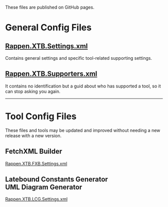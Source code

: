 These files are published on GitHub pages.


# General Config Files

## [Rappen.XTB.Settings.xml](https://rappen.github.io/Tools/Rappen.XTB.Settings.xml)

Contains general settings and specific tool-related supporting settings.

## [Rappen.XTB.Supporters.xml](https://rappen.github.io/Tools/Rappen.XTB.Supporters.xml)
It contains no identification but a guid about who has supported a tool, so it can stop asking you again.

---

# Tool Config Files
These files and tools may be updated and improved without needing a new release with a new version.

## FetchXML Builder
[Rappen.XTB.FXB.Settings.xml](https://rappen.github.io/Tools/Rappen.XTB.FXB.Settings.xml)

## Latebound Constants Generator<br/>UML Diagram Generator
[Rappen.XTB.LCG.Settings.xml](https://rappen.github.io/Tools/Rappen.XTB.LCG.Settings.xml)
